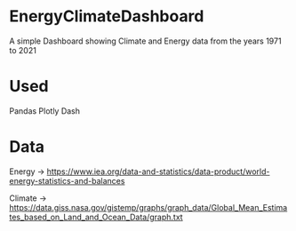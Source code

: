 # EnergyClimateDashboard

A simple Dashboard showing Climate and Energy data from the years 1971 to 2021

# Used
Pandas
Plotly
Dash

# Data
Energy -> https://www.iea.org/data-and-statistics/data-product/world-energy-statistics-and-balances

Climate -> https://data.giss.nasa.gov/gistemp/graphs/graph_data/Global_Mean_Estimates_based_on_Land_and_Ocean_Data/graph.txt